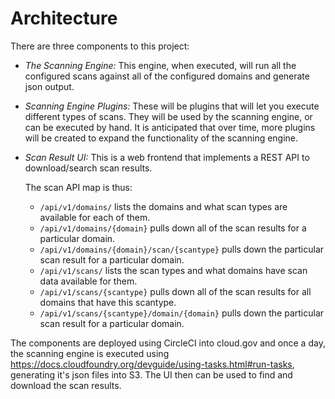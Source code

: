 # Architecture

There are three components to this project:
- *The Scanning Engine:*  This engine, when executed, will run all the configured scans 
  against all of the configured domains and generate json output.
- *Scanning Engine Plugins:*  These will be plugins that will let you execute different
  types of scans.  They will be used by the scanning engine, or can be executed by hand.
  It is anticipated that over time, more plugins will be created to expand the functionality
  of the scanning engine.
- *Scan Result UI:*  This is a web frontend that implements a REST API to download/search
  scan results.

  The scan API map is thus:
  - `/api/v1/domains/` lists the domains and what scan types are available for each of them.
  - `/api/v1/domains/{domain}` pulls down all of the scan results for a particular domain.
  - `/api/v1/domains/{domain}/scan/{scantype}` pulls down the particular scan result for a particular domain.
  - `/api/v1/scans/` lists the scan types and what domains have scan data available for them.
  - `/api/v1/scans/{scantype}` pulls down all of the scan results for all domains that have this scantype.
  - `/api/v1/scans/{scantype}/domain/{domain}` pulls down the particular scan result for a particular domain.

The components are deployed using CircleCI into cloud.gov and once a day, the scanning engine is
executed using https://docs.cloudfoundry.org/devguide/using-tasks.html#run-tasks, generating
it's json files into S3.  The UI then can be used to find and download the scan results.

